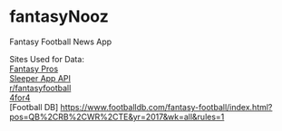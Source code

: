 # fantasyNooz
Fantasy Football News App

Sites Used for Data:<br />
[Fantasy Pros](https://www.fantasypros.com/)<br />
[Sleeper App API](https://docs.sleeper.app/)<br />
[r/fantasyfootball](https://old.reddit.com/r/fantasyfootball/)<br />
[4for4](https://www.4for4.com/)<br />
[Football DB] https://www.footballdb.com/fantasy-football/index.html?pos=QB%2CRB%2CWR%2CTE&yr=2017&wk=all&rules=1<br />
